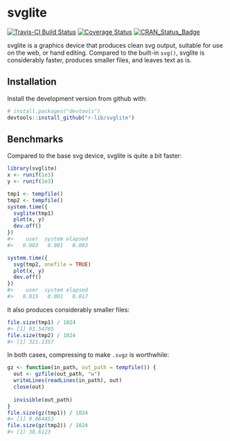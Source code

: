 # svglite

[![Travis-CI Build Status](https://travis-ci.org/r-lib/svglite.svg?branch=master)](https://travis-ci.org/r-lib/svglite) [![Coverage Status](https://img.shields.io/codecov/c/github/r-lib/svglite/master.svg)](https://codecov.io/github/r-lib/svglite?branch=master) 
[![CRAN\_Status\_Badge](http://www.r-pkg.org/badges/version/svglite)](https://cran.r-project.org/package=svglite)

svglite is a graphics device that produces clean svg output, suitable for use on the web, or hand editing. Compared to the built-in `svg()`, svglite is considerably faster, produces smaller files, and leaves text as is.

## Installation

Install the development version from github with:

```R
# install.packages("devtools")
devtools::install_github("r-lib/svglite")
```

## Benchmarks

Compared to the base svg device, svglite is quite a bit faster:

```R
library(svglite)
x <- runif(1e3)
y <- runif(1e3)

tmp1 <- tempfile()
tmp2 <- tempfile()
system.time({
  svglite(tmp1)
  plot(x, y)
  dev.off()
})
#>    user  system elapsed 
#>   0.003   0.001   0.003 

system.time({
  svg(tmp2, onefile = TRUE)
  plot(x, y)
  dev.off()
})
#>    user  system elapsed 
#>   0.015   0.001   0.017 
```

It also produces considerably smaller files:

``` r
file.size(tmp1) / 1024
#> [1] 93.54785
file.size(tmp2) / 1024
#> [1] 321.1357
```

In both cases, compressing to make `.svgz` is worthwhile:

``` r
gz <- function(in_path, out_path = tempfile()) {
  out <- gzfile(out_path, "w")
  writeLines(readLines(in_path), out)
  close(out)
  
  invisible(out_path)
}
file.size(gz(tmp1)) / 1024
#> [1] 9.064453
file.size(gz(tmp2)) / 1024
#> [1] 38.6123
```
